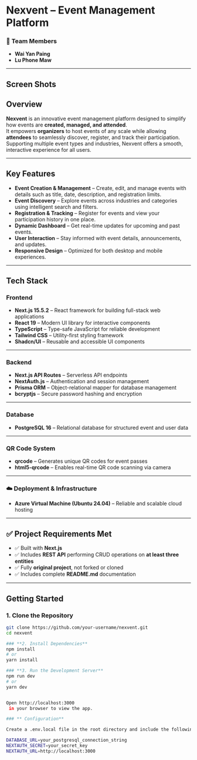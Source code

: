 # **Nexvent – Event Management Platform**

### 👥 **Team Members**
- **Wai Yan Paing**  
- **Lu Phone Maw**

---
## **Screen Shots**
##  **Overview**
**Nexvent** is an innovative event management platform designed to simplify how events are **created, managed, and attended**.  
It empowers **organizers** to host events of any scale while allowing **attendees** to seamlessly discover, register, and track their participation.  
Supporting multiple event types and industries, Nexvent offers a smooth, interactive experience for all users.

---

##  **Key Features**
- **Event Creation & Management** – Create, edit, and manage events with details such as title, date, description, and registration limits.  
- **Event Discovery** – Explore events across industries and categories using intelligent search and filters.  
- **Registration & Tracking** – Register for events and view your participation history in one place.  
- **Dynamic Dashboard** – Get real-time updates for upcoming and past events.  
- **User Interaction** – Stay informed with event details, announcements, and updates.  
- **Responsive Design** – Optimized for both desktop and mobile experiences.  

---

##  **Tech Stack**

###  **Frontend**
- **Next.js 15.5.2** – React framework for building full-stack web applications  
- **React 19** – Modern UI library for interactive components  
- **TypeScript** – Type-safe JavaScript for reliable development  
- **Tailwind CSS** – Utility-first styling framework  
- **Shadcn/UI** – Reusable and accessible UI components  

---

###  **Backend**
- **Next.js API Routes** – Serverless API endpoints  
- **NextAuth.js** – Authentication and session management  
- **Prisma ORM** – Object-relational mapper for database management  
- **bcryptjs** – Secure password hashing and encryption  

---

###  **Database**
- **PostgreSQL 16** – Relational database for structured event and user data  

---

###  **QR Code System**
- **qrcode** – Generates unique QR codes for event passes  
- **html5-qrcode** – Enables real-time QR code scanning via camera  

---

### ☁️ **Deployment & Infrastructure**
- **Azure Virtual Machine (Ubuntu 24.04)** – Reliable and scalable cloud hosting  

---

## ✅ **Project Requirements Met**
- ✅ Built with **Next.js**  
- ✅ Includes **REST API** performing CRUD operations on **at least three entities**  
- ✅ Fully **original project**, not forked or cloned  
- ✅ Includes complete **README.md** documentation  

---

##  **Getting Started**

### **1. Clone the Repository**
```bash
git clone https://github.com/your-username/nexvent.git
cd nexvent

### **2. Install Dependencies**
npm install
# or
yarn install

### **3. Run the Development Server**
npm run dev
# or
yarn dev


Open http://localhost:3000
 in your browser to view the app.

### ** Configuration**

Create a .env.local file in the root directory and include the following:

DATABASE_URL=your_postgresql_connection_string
NEXTAUTH_SECRET=your_secret_key
NEXTAUTH_URL=http://localhost:3000



